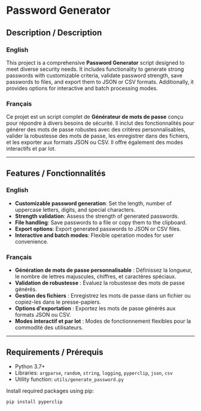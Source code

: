 # Password Generator

## Description / Description

### English
This project is a comprehensive **Password Generator** script designed to meet diverse security needs. It includes functionality to generate strong passwords with customizable criteria, validate password strength, save passwords to files, and export them to JSON or CSV formats. Additionally, it provides options for interactive and batch processing modes.

### Français
Ce projet est un script complet de **Générateur de mots de passe** conçu pour répondre à divers besoins de sécurité. Il inclut des fonctionnalités pour générer des mots de passe robustes avec des critères personnalisables, valider la robustesse des mots de passe, les enregistrer dans des fichiers, et les exporter aux formats JSON ou CSV. Il offre également des modes interactifs et par lot.

---

## Features / Fonctionnalités

### English
- **Customizable password generation**: Set the length, number of uppercase letters, digits, and special characters.
- **Strength validation**: Assess the strength of generated passwords.
- **File handling**: Save passwords to a file or copy them to the clipboard.
- **Export options**: Export generated passwords to JSON or CSV files.
- **Interactive and batch modes**: Flexible operation modes for user convenience.

### Français
- **Génération de mots de passe personnalisable** : Définissez la longueur, le nombre de lettres majuscules, chiffres, et caractères spéciaux.
- **Validation de robustesse** : Évaluez la robustesse des mots de passe générés.
- **Gestion des fichiers** : Enregistrez les mots de passe dans un fichier ou copiez-les dans le presse-papiers.
- **Options d'exportation** : Exportez les mots de passe générés aux formats JSON ou CSV.
- **Modes interactif et par lot** : Modes de fonctionnement flexibles pour la commodité des utilisateurs.

---

## Requirements / Prérequis

- Python 3.7+
- Libraries: `argparse`, `random`, `string`, `logging`, `pyperclip`, `json`, `csv`
- Utility function: `utils/generate_password.py`

Install required packages using pip:

```bash
pip install pyperclip
